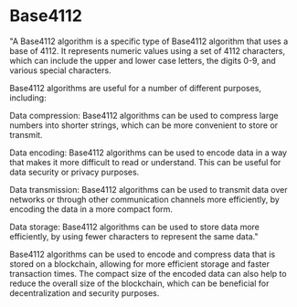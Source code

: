 # Base4112

"A Base4112 algorithm is a specific type of Base4112 algorithm that uses a base of 4112. It represents numeric values using a set of 4112 characters, which can include the upper and lower case letters, the digits 0-9, and various special characters.

Base4112 algorithms are useful for a number of different purposes, including:

Data compression: Base4112 algorithms can be used to compress large numbers into shorter strings, which can be more convenient to store or transmit.

Data encoding: Base4112 algorithms can be used to encode data in a way that makes it more difficult to read or understand. This can be useful for data security or privacy purposes.

Data transmission: Base4112 algorithms can be used to transmit data over networks or through other communication channels more efficiently, by encoding the data in a more compact form.

Data storage: Base4112 algorithms can be used to store data more efficiently, by using fewer characters to represent the same data."

Base4112 algorithms can be used to encode and compress data that is stored on a blockchain, allowing for more efficient storage and faster transaction times. The compact size of the encoded data can also help to reduce the overall size of the blockchain, which can be beneficial for decentralization and security purposes.
